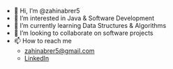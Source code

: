 - 👋 Hi, I’m @zahinabrer5
- 👀 I’m interested in Java & Software Development
- 🌱 I’m currently learning Data Structures & Algorithms
- 💞️ I’m looking to collaborate on software projects
- 📫 How to reach me
  - [zahinabrer5@gmail.com](mailto:zahinabrer5@gmail.com)
  - [LinkedIn](https://www.linkedin.com/in/zahinabrer/)

<!---
zahinabrer5/zahinabrer5 is a ✨ special ✨ repository because its `README.md` (this file) appears on your GitHub profile.
You can click the Preview link to take a look at your changes.
--->
